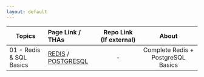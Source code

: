 ```yaml
---
layout: default
---
```


| Topics                  | Page Link / THAs                                                                                                                                   | Repo Link (If external) |               About                |
| ----------------------- | :------------------------------------------------------------------------------------------------------------------------------------------------- | :---------------------: | :--------------------------------: |
| 01 - Redis & SQL Basics | [REDIS](https://raw.githubusercontent.com/thedeepakchaturvedi/Devsnest-Backend/gh-pages/links/day1/REDIS.md) / [POSTGRESQL](./links/POSTGRESQL.md) |            -            | Complete Redis + PostgreSQL Basics |
